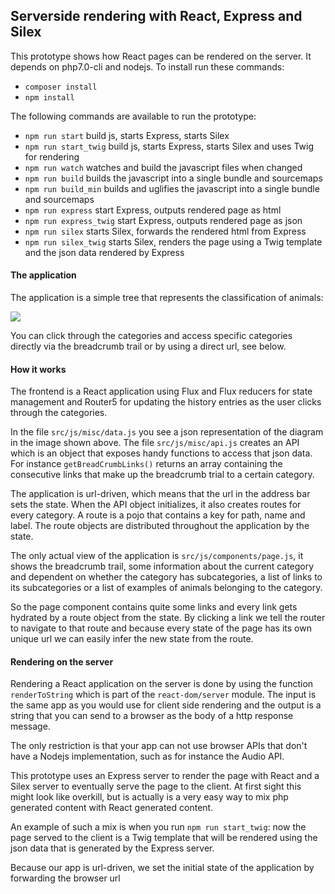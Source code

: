 ## Serverside rendering with React, Express and Silex

This prototype shows how React pages can be rendered on the server. It depends on php7.0-cli and nodejs. To install run these commands:

- `composer install`
- `npm install`

The following commands are available to run the prototype:

- `npm run start` build js, starts Express, starts Silex
- `npm run start_twig` build js, starts Express, starts Silex and uses Twig for rendering
- `npm run watch` watches and build the javascript files when changed
- `npm run build` builds the javascript into a single bundle and sourcemaps
- `npm run build_min` builds and uglifies the javascript into a single bundle and sourcemaps
- `npm run express` start Express, outputs rendered page as html
- `npm run express_twig` start Express, outputs rendered page as json
- `npm run silex` starts Silex, forwards the rendered html from Express
- `npm run silex_twig` starts Silex, renders the page using a Twig template and the json data rendered by Express


#### The application

The application is a simple tree that represents the classification of animals:

![](https://tgrep.nl/prototype/ssr/blob/master/classification-of-animals.png)

You can click through the categories and access specific categories directly via the breadcrumb trail or by using a direct url, see below.


#### How it works

The frontend is a React application using Flux and Flux reducers for state management and Router5 for updating the history entries as the user clicks through the categories.

In the file `src/js/misc/data.js` you see a json representation of the diagram in the image shown above. The file `src/js/misc/api.js` creates an API which is an object that exposes handy functions to access that json data. For instance `getBreadCrumbLinks()` returns an array containing the consecutive links that make up the breadcrumb trial to a certain category.

The application is url-driven, which means that the url in the address bar sets the state. When the API object initializes, it also creates routes for every category. A route is a pojo that contains a key for path, name and label. The route objects are distributed throughout the application by the state.

The only actual view of the application is `src/js/components/page.js`, it shows the breadcrumb trail, some information about the current category and dependent on whether the category has subcategories, a list of links to its subcategories or a list of examples of animals belonging to the category.

So the page component contains quite some links and every link gets hydrated by a route object from the state. By clicking a link we tell the router to navigate to that route and because every state of the page has its own unique url we can easily infer the new state from the route.


#### Rendering on the server

Rendering a React application on the server is done by using the function `renderToString` which is part of the `react-dom/server` module. The input is the same app as you would use for client side rendering and the output is a string that you can send to a browser as the body of a http response message.

The only restriction is that your app can not use browser APIs that don't have a Nodejs implementation, such as for instance the Audio API.

This prototype uses an Express server to render the page with React and a Silex server to eventually serve the page to the client. At first sight this might look like overkill, but is actually is a very easy way to mix php generated content with React generated content.

An example of such a mix is when you run `npm run start_twig`: now the page served to the client is a Twig template that will be rendered using the json data that is generated by the Express server.

Because our app is url-driven, we set the initial state of the application by forwarding the browser url

